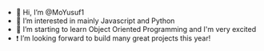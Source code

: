 - 👋 Hi, I’m @MoYusuf1
- 👀 I’m interested in mainly Javascript and Python
- 🌱 I’m starting to learn Object Oriented Programming and I'm very excited
- ❗️ I’m looking forward to build many great projects this year!


<!---
MoYusuf1/MoYusuf1 is a ✨ special ✨ repository because its `README.md` (this file) appears on your GitHub profile.
You can click the Preview link to take a look at your changes.
--->
